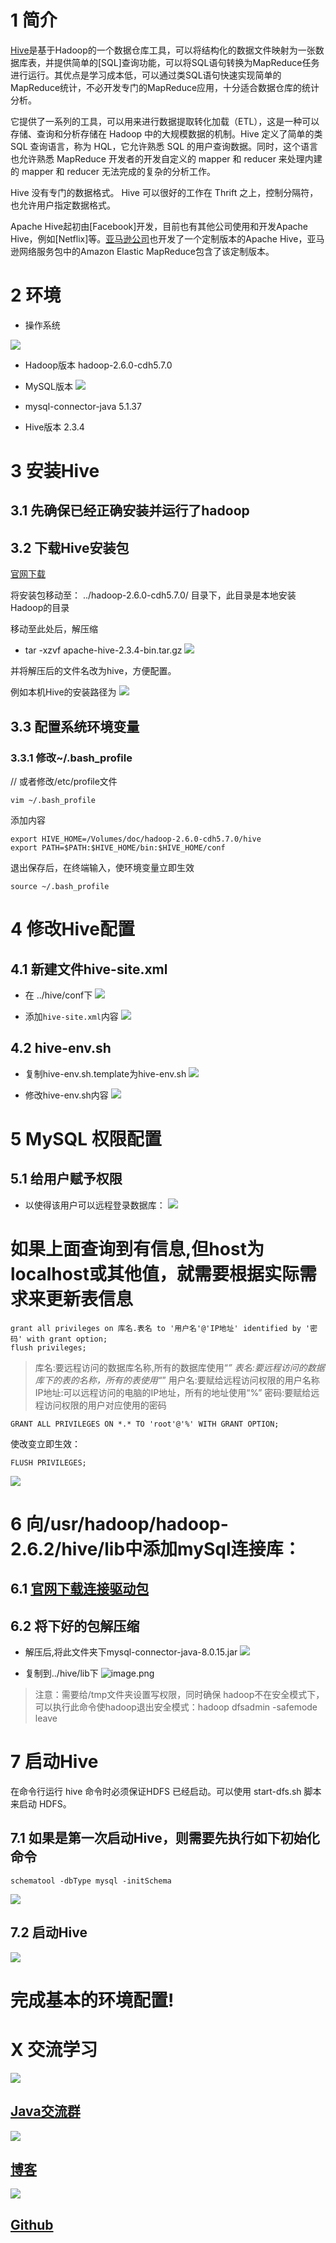 # 1 简介
[Hive](https://hive.apache.org/)是基于Hadoop的一个数据仓库工具，可以将结构化的数据文件映射为一张数据库表，并提供简单的[SQL]查询功能，可以将SQL语句转换为MapReduce任务进行运行。其优点是学习成本低，可以通过类SQL语句快速实现简单的MapReduce统计，不必开发专门的MapReduce应用，十分适合数据仓库的统计分析。

它提供了一系列的工具，可以用来进行数据提取转化加载（ETL），这是一种可以存储、查询和分析存储在 Hadoop 中的大规模数据的机制。Hive 定义了简单的类 SQL 查询语言，称为 HQL，它允许熟悉 SQL 的用户查询数据。同时，这个语言也允许熟悉 MapReduce 开发者的开发自定义的 mapper 和 reducer 来处理内建的 mapper 和 reducer 无法完成的复杂的分析工作。

Hive 没有专门的数据格式。 Hive 可以很好的工作在 Thrift 之上，控制分隔符，也允许用户指定数据格式。


Apache Hive起初由[Facebook]开发，目前也有其他公司使用和开发Apache Hive，例如[Netflix]等。[亚马逊公司](https://zh.wikipedia.org/wiki/%E4%BA%9A%E9%A9%AC%E9%80%8A%E5%85%AC%E5%8F%B8 "亚马逊公司")也开发了一个定制版本的Apache Hive，亚马逊网络服务包中的Amazon Elastic MapReduce包含了该定制版本。

# 2 环境
- 操作系统

![](https://upload-images.jianshu.io/upload_images/16782311-bcc38449a27a5014.png?imageMogr2/auto-orient/strip%7CimageView2/2/w/1240)

- Hadoop版本
hadoop-2.6.0-cdh5.7.0

- MySQL版本
![](https://upload-images.jianshu.io/upload_images/16782311-db67b7eb99002aee.png?imageMogr2/auto-orient/strip%7CimageView2/2/w/1240)

- mysql-connector-java
5.1.37

- Hive版本
2.3.4

# 3 安装Hive
## 3.1 先确保已经正确安装并运行了hadoop

## 3.2 下载Hive安装包 
[官网下载](http://mirror.bit.edu.cn/apache/hive/hive-2.3.4/)

将安装包移动至：
../hadoop-2.6.0-cdh5.7.0/ 目录下，此目录是本地安装Hadoop的目录

移动至此处后，解压缩
- tar -xzvf apache-hive-2.3.4-bin.tar.gz
![](https://upload-images.jianshu.io/upload_images/16782311-bd088928b7a60a4c.png?imageMogr2/auto-orient/strip%7CimageView2/2/w/1240)

并将解压后的文件名改为hive，方便配置。 

例如本机Hive的安装路径为
![](https://upload-images.jianshu.io/upload_images/16782311-51937a6fae66f951.png?imageMogr2/auto-orient/strip%7CimageView2/2/w/1240)

## 3.3 配置系统环境变量 
### 3.3.1 修改~/.bash_profile
// 或者修改/etc/profile文件
```
vim ~/.bash_profile
```
 
添加内容
```
export HIVE_HOME=/Volumes/doc/hadoop-2.6.0-cdh5.7.0/hive
export PATH=$PATH:$HIVE_HOME/bin:$HIVE_HOME/conf
```

 退出保存后，在终端输入，使环境变量立即生效
```
source ~/.bash_profile
```

# 4 修改Hive配置
## 4.1 新建文件hive-site.xml

- 在 ../hive/conf下
![](https://upload-images.jianshu.io/upload_images/16782311-4983ccaf4ab9de99.png?imageMogr2/auto-orient/strip%7CimageView2/2/w/1240)

- 添加`hive-site.xml`内容
![](https://upload-images.jianshu.io/upload_images/16782311-8754cf0dc39cb006.png?imageMogr2/auto-orient/strip%7CimageView2/2/w/1240)

## 4.2 hive-env.sh
-  复制hive-env.sh.template为hive-env.sh
![](https://upload-images.jianshu.io/upload_images/16782311-e07bdf9382b947a2.png?imageMogr2/auto-orient/strip%7CimageView2/2/w/1240)

- 修改hive-env.sh内容
![](https://upload-images.jianshu.io/upload_images/16782311-60758eb384849339.png?imageMogr2/auto-orient/strip%7CimageView2/2/w/1240)

# 5 MySQL 权限配置 
## 5.1 给用户赋予权限
- 以使得该用户可以远程登录数据库：
![](https://upload-images.jianshu.io/upload_images/16782311-3e652dd9a335442c.png?imageMogr2/auto-orient/strip%7CimageView2/2/w/1240)
# 如果上面查询到有信息,但host为localhost或其他值，就需要根据实际需求来更新表信息
```
grant all privileges on 库名.表名 to '用户名'@'IP地址' identified by '密码' with grant option;
flush privileges;
```
> 库名:要远程访问的数据库名称,所有的数据库使用“*” 
表名:要远程访问的数据库下的表的名称，所有的表使用“*” 
用户名:要赋给远程访问权限的用户名称 
IP地址:可以远程访问的电脑的IP地址，所有的地址使用“%” 
密码:要赋给远程访问权限的用户对应使用的密码

```
GRANT ALL PRIVILEGES ON *.* TO 'root'@'%' WITH GRANT OPTION;
```
使改变立即生效：
```
FLUSH PRIVILEGES;

```
![](https://upload-images.jianshu.io/upload_images/16782311-8b9f16bc279d8c54.png?imageMogr2/auto-orient/strip%7CimageView2/2/w/1240)

# 6 向/usr/hadoop/hadoop-2.6.2/hive/lib中添加mySql连接库： 
## 6.1 [官网下载连接驱动包](https://dev.mysql.com/downloads/connector/j/)


## 6.2 将下好的包解压缩
- 解压后,将此文件夹下mysql-connector-java-8.0.15.jar
![](https://upload-images.jianshu.io/upload_images/16782311-fbd0d44ece0a36b5.png?imageMogr2/auto-orient/strip%7CimageView2/2/w/1240)


- 复制到../hive/lib下
![image.png](https://upload-images.jianshu.io/upload_images/16782311-9336f9b6da0dbb5e.png?imageMogr2/auto-orient/strip%7CimageView2/2/w/1240)


> 注意：需要给/tmp文件夹设置写权限，同时确保 hadoop不在安全模式下，可以执行此命令使hadoop退出安全模式：hadoop dfsadmin -safemode leave

# 7 启动Hive
在命令行运行 hive 命令时必须保证HDFS 已经启动。可以使用 start-dfs.sh 脚本来启动 HDFS。

## 7.1 如果是第一次启动Hive，则需要先执行如下初始化命令
```
schematool -dbType mysql -initSchema
```
![](https://upload-images.jianshu.io/upload_images/16782311-62391a0223e9c65d.png?imageMogr2/auto-orient/strip%7CimageView2/2/w/1240)

## 7.2 启动Hive
![](https://upload-images.jianshu.io/upload_images/16782311-0bba4985ef3ac3cc.png?imageMogr2/auto-orient/strip%7CimageView2/2/w/1240)

 # 完成基本的环境配置!

# X 交流学习
![](https://upload-images.jianshu.io/upload_images/16782311-8d7acde57fdce062.png?imageMogr2/auto-orient/strip%7CimageView2/2/w/1240)

## [Java交流群](https://jq.qq.com/?_wv=1027&k=5UB4P1T)
![](https://upload-images.jianshu.io/upload_images/16782311-11d3533436ffbbdf.png?imageMogr2/auto-orient/strip%7CimageView2/2/w/1240)

## [博客](http://www.shishusheng.com)

![](https://upload-images.jianshu.io/upload_images/16782311-b4ec7ff8790e19a4.png?imageMogr2/auto-orient/strip%7CimageView2/2/w/1240)

## [Github](https://github.com/Wasabi1234)

